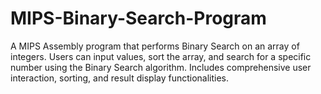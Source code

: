# MIPS-Binary-Search-Program
A MIPS Assembly program that performs Binary Search on an array of integers. Users can input values, sort the array, and search for a specific number using the Binary Search algorithm. Includes comprehensive user interaction, sorting, and result display functionalities.
